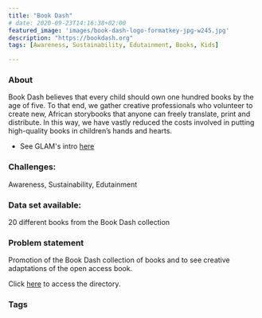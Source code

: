 ```yaml
---
title: "Book Dash"
# date: 2020-09-23T14:16:38+02:00
featured_image: 'images/book-dash-logo-formatkey-jpg-w245.jpg'
description: "https://bookdash.org"
tags: [Awareness, Sustainability, Edutainment, Books, Kids]

---
```


### About

Book Dash believes that every child should own one hundred books by the age of five.
To that end, we gather creative professionals who volunteer to create new, African storybooks that anyone can freely translate, print and distribute. In this way, we have vastly reduced the costs involved in putting high-quality books in children’s hands and hearts.

- See GLAM's intro [here](https://drive.google.com/drive/folders/1O30YfWkDd4pmfMC_X_a4O336JJWM0c7p?usp=sharing)



### Challenges:

Awareness, Sustainability, Edutainment

### Data set available:

20 different books from the Book Dash collection

### Problem statement

Promotion of the Book Dash collection of books and to see creative adaptations of the open access book.

Click [here](https://drive.google.com/drive/folders/1T52zyNuOxJfKFZEz2aFV83Jda2m0mTet?usp=sharing) to access the directory.

### Tags


